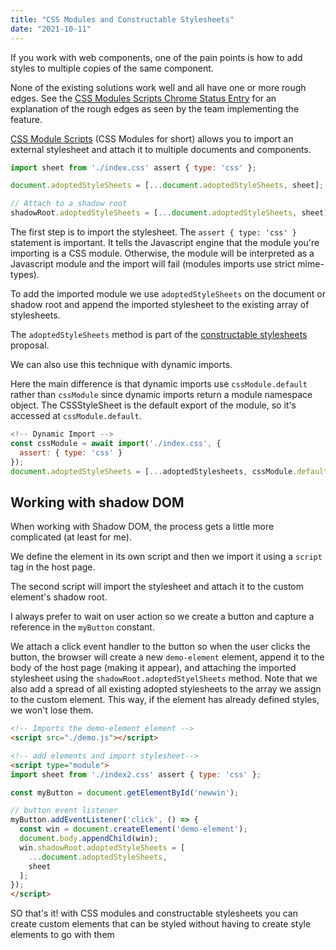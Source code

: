 ```yaml
---
title: "CSS Modules and Constructable Stylesheets"
date: "2021-10-11"
---
```


If you work with web components, one of the pain points is how to add styles to multiple copies of the same component.

None of the existing solutions work well and all have one or more rough edges. See the [CSS Modules Scripts Chrome Status Entry](https://chromestatus.com/feature/5948572598009856) for an explanation of the rough edges as seen by the team implementing the feature.

[CSS Module Scripts](https://web.dev/css-module-scripts/) (CSS Modules for short) allows you to import an external stylesheet and attach it to multiple documents and components.

```js
import sheet from './index.css' assert { type: 'css' };

document.adoptedStyleSheets = [...document.adoptedStyleSheets, sheet];

// Attach to a shadow root
shadowRoot.adoptedStyleSheets = [...document.adoptedStyleSheets, sheet];
```

The first step is to import the stylesheet. The `assert { type: 'css' }` statement is important. It tells the Javascript engine that the module you're importing is a CSS module. Otherwise, the module will be interpreted as a Javascript module and the import will fail (modules imports use strict mime-types).

To add the imported module we use `adoptedStyleSheets` on the document or shadow root and append the imported stylesheet to the existing array of stylesheets.

The `adoptedStyleSheets` method is part of the [constructable stylesheets](https://developers.google.com/web/updates/2019/02/constructable-stylesheets) proposal.

We can also use this technique with dynamic imports.

Here the main difference is that dynamic imports use `cssModule.default` rather than `cssModule` since dynamic imports return a module namespace object. The CSSStyleSheet is the default export of the module, so it's accessed at `cssModule.default`.

```js
<!-- Dynamic Import -->
const cssModule = await import('./index.css', {
  assert: { type: 'css' }
});
document.adoptedStyleSheets = [...adoptedStylesheets, cssModule.default];
```

## Working with shadow DOM

When working with Shadow DOM, the process gets a little more complicated (at least for me).

We define the element in its own script and then we import it using a `script` tag in the host page.

The second script will import the stylesheet and attach it to the custom element's shadow root.

I always prefer to wait on user action so we create a button and capture a reference in the `myButton` constant.

We attach a click event handler to the button so when the user clicks the button, the browser will create a new `demo-element` element, append it to the body of the host page (making it appear), and attaching the imported stylesheet using the `shadowRoot.adoptedStyelSheets` method. Note that we also add a spread of all existing adopted stylesheets to the array we assign to the custom element. This way, if the element has already defined styles, we won't lose them.

```html
<!-- Imports the demo-element element -->
<script src="./demo.js"></script>

<!-- add elements and import stylesheet-->
<script type="module">
import sheet from './index2.css' assert { type: 'css' };

const myButton = document.getElementById('newwin');

// button event listener
myButton.addEventListener('click', () => {
  const win = document.createElement('demo-element');
  document.body.appendChild(win);
  win.shadowRoot.adoptedStyleSheets = [
    ...document.adoptedStyleSheets,
    sheet
  ];
});
</script>
```

SO that's it! with CSS modules and constructable stylesheets you can create custom elements that can be styled without having to create style elements to go with them
